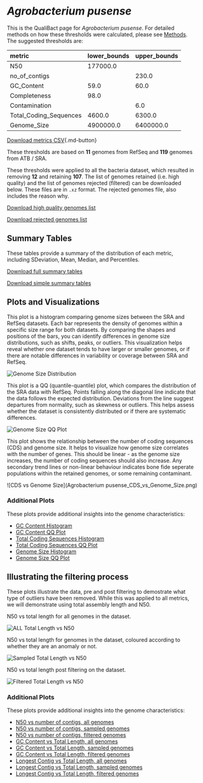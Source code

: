 # *Agrobacterium pusense*

This is the QualiBact page for *Agrobacterium pusense*. For detailed methods on how these thresholds were calculated, please see [Methods](../../methods.md).
The suggested thresholds are: 

| metric                 | lower_bounds   | upper_bounds   |
|:-----------------------|:---------------|:---------------|
| N50                    | 177000.0       |                |
| no_of_contigs          |                | 230.0          |
| GC_Content             | 59.0           | 60.0           |
| Completeness           | 98.0           |                |
| Contamination          |                | 6.0            |
| Total_Coding_Sequences | 4600.0         | 6300.0         |
| Genome_Size            | 4900000.0      | 6400000.0      |

[Download metrics CSV](Agrobacterium_pusense_metrics.csv){.md-button}


These thresholds are based on **11** genomes from RefSeq and **119** genomes from ATB / SRA.

These thresholds were applied to all the bacteria dataset, which resulted in removing **12** and retaining **107**.
The list of genomes retained (i.e. high quality) and the list of genomes rejected (filtered) can be downloaded below. These files are in `.xz` format. The rejected genomes file, also includes the reason why.

[Download high quality genomes list](Agrobacterium_pusense_high_quality_genomes.csv.xz)


[Download rejected genomes list](Agrobacterium_pusense_filtered_out_genomes.csv.xz)



## Summary Tables
These tables provide a summary of the distribution of each metric, including SDeviation, Mean, Median, and Percentiles.

[Download full summary tables](summary.csv)

[Download simple summary tables](selected_summary.csv)

## Plots and Visualizations

This plot is a histogram comparing genome sizes between the SRA and RefSeq datasets. Each bar represents the density of genomes within a specific size range for both datasets. By comparing the shapes and positions of the bars, you can identify differences in genome size distributions, such as shifts, peaks, or outliers. This visualization helps reveal whether one dataset tends to have larger or smaller genomes, or if there are notable differences in variability or coverage between SRA and RefSeq.

![Genome Size Distribution](Genome_Size_refseq_histogram_kde.png)

This plot is a QQ (quantile-quantile) plot, which compares the distribution of the SRA data with RefSeq. Points falling along the diagonal line indicate that the data follows the expected distribution. Deviations from the line suggest departures from normality, such as skewness or outliers. This helps assess whether the dataset is consistently distributed or if there are systematic differences.

![Genome Size QQ Plot](Genome_Size_refseq_qqplot.png)

This plot shows the relationship between the number of coding sequences (CDS) and genome size. It helps to visualize how genome size correlates with the number of genes. This should be linear - as the genome size increases, the number of coding sequences should also increase. Any secondary trend lines or non-linear behaviour indicates bone fide seperate populations within the retained genomes, or some remaining contaminant. 

![CDS vs Genome Size](Agrobacterium pusense_CDS_vs_Genome_Size.png)

### Additional Plots

These plots provide additional insights into the genome characteristics:

- [GC Content Histogram](GC_Content_refseq_histogram_kde.png)
- [GC Content QQ Plot](GC_Content_refseq_qqplot.png)
- [Total Coding Sequences Histogram](Total_Coding_Sequences_refseq_histogram_kde.png)
- [Total Coding Sequences QQ Plot](Total_Coding_Sequences_refseq_qqplot.png)
- [Genome Size Histogram](Genome_Size_refseq_histogram_kde.png)
- [Genome Size QQ Plot](Genome_Size_refseq_qqplot.png)
## Illustrating the filtering process
These plots illustrate the data, pre and post filtering to demostrate what type of outliers have been removed. While this was applied to all metrics, we will demonstrate using total assembly length and N50.

N50 vs total length for all genomes in the dataset.

![ALL Total Length vs N50](Agrobacterium_pusense_all_total_length_N50.png)

N50 vs total length for genomes in the dataset, coloured according to whether they are an anomaly or not.

![Sampled Total Length vs N50](Agrobacterium_pusense_sample_total_length_N50.png)

N50 vs total length post filtering on the dataset.

![Filtered Total Length vs N50](Agrobacterium_pusense_filt_total_length_N50.png)

### Additional Plots

These plots provide additional insights into the genome characteristics:

- [N50 vs number of contigs, all genomes](Agrobacterium_pusense_all_N50_number.png)
- [N50 vs number of contigs, sampled genomes](Agrobacterium_pusense_sample_N50_number.png)
- [N50 vs number of contigs, filtered genomes](Agrobacterium_pusense_filt_N50_number.png)
- [GC Content vs Total Length, all genomes](Agrobacterium_pusense_all_total_length_GC_Content.png)
- [GC Content vs Total Length, sampled genomes](Agrobacterium_pusense_sample_total_length_GC_Content.png)
- [GC Content vs Total Length, filtered genomes](Agrobacterium_pusense_filt_total_length_GC_Content.png)
- [Longest Contig vs Total Length, all genomes](Agrobacterium_pusense_all_total_length_longest.png)
- [Longest Contig vs Total Length, sampled genomes](Agrobacterium_pusense_sample_total_length_longest.png)
- [Longest Contig vs Total Length, filtered genomes](Agrobacterium_pusense_filt_total_length_longest.png)
